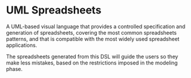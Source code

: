 # UML Spreadsheets
A UML-based visual language that provides a controlled specification and generation of spreadsheets, covering the most common spreadsheets patterns, and that is compatible with the most widely used spreadsheet applications.

The spreadsheets generated from this DSL will guide the users so they make less mistakes, based on the restrictions imposed in the modeling phase.
